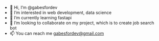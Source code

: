 - 👋 Hi, I’m @gabesfordev
- 👀 I’m interested in web development, data science
- 🌱 I’m currently learning fastapi
- 💞️ I’m looking to collaborate on my project, which is to create job search bot
- 📫 You can reach me gabesfordev@gmail.com

<!---
gabesfordev/gabesfordev is a ✨ special ✨ repository because its `README.md` (this file) appears on your GitHub profile.
You can click the Preview link to take a look at your changes.
--->
